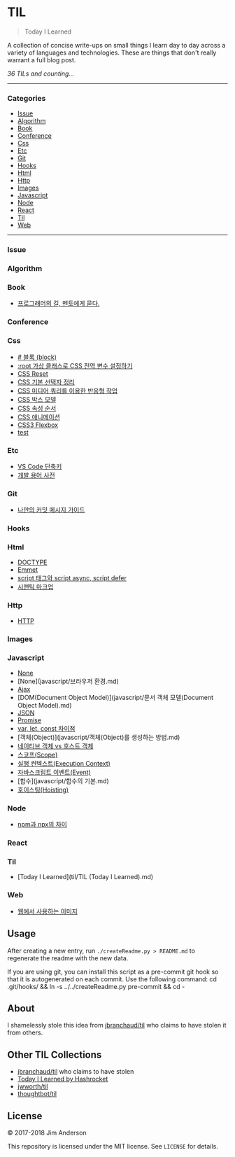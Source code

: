 # TIL

> Today I Learned

A collection of concise write-ups on small things I learn day to day across a
variety of languages and technologies. These are things that don't really
warrant a full blog post.


_36 TILs and counting..._

---

### Categories

* [Issue](#Issue)
* [Algorithm](#algorithm)
* [Book](#book)
* [Conference](#conference)
* [Css](#css)
* [Etc](#etc)
* [Git](#git)
* [Hooks](#hooks)
* [Html](#html)
* [Http](#http)
* [Images](#images)
* [Javascript](#javascript)
* [Node](#node)
* [React](#react)
* [Til](#til)
* [Web](#web)

---

### Issue


### Algorithm


### Book

- [프로그래머의 길, 멘토에게 묻다.](book/apprenticeship-patterns.md)

### Conference


### Css

- [# 블록 (block)](css/210404_block-inline-inline-block.md)
- [:root 가상 클래스로 CSS 전역 변수 설정하기](css/root-selector.md)
- [CSS Reset](css/210405_reset-css.md)
- [CSS 기본 선택자 정리](css/210408_css-basics.md)
- [CSS 미디어 쿼리를 이용한 반응형 작업](css/210514-css-media-query-basics.md)
- [CSS 박스 모델](css/210409_css-box-model.md)
- [CSS 속성 순서](css/210504-css-property-order.md)
- [CSS 애니메이션](css/210429_css-animations.md)
- [CSS3 Flexbox](css/2104030_css-flex.md)
- [test](css/test.md)

### Etc

- [VS Code 단축키](etc/vscode_usage.md)
- [개발 용어 사전](etc/dictionary.md)

### Git

- [나만의 커밋 메시지 가이드](git/my-commit-guide.md)

### Hooks


### Html

- [DOCTYPE](html/210404_doctype.md)
- [Emmet](html/210406_emmet.md)
- [script 태그와 script async, script defer](html/210520_script-async-defer.md)
- [시맨틱 마크업](html/semantic.md)

### Http

- [HTTP](http/210410_http-basics.md)

### Images


### Javascript

- [None](javascript/arrow-function.md)
- [None](javascript/브라우저 환경.md)
- [Ajax](javascript/ajax.md)
- [DOM(Document Object Model)](javascript/문서 객체 모델(Document Object Model).md)
- [JSON](javascript/json.md)
- [Promise](javascript/promise.md)
- [var, let, const 차이점](javascript/210325_var-let-const.md)
- [객체(Object)](javascript/객체(Object)를 생성하는 방법.md)
- [네이티브 객체 vs 호스트 객체](javascript/210331_native-host.md)
- [스코프(Scope)](javascript/scope.md)
- [실행 컨텍스트(Execution Context)](javascript/execution-context.md)
- [자바스크립트 이벤트(Event)](javascript/event.md)
- [함수](javascript/함수의 기본.md)
- [호이스팅(Hoisting)](javascript/210325_hosting.md)

### Node

- [npm과 npx의 차이](node/210423_npm-npx.md)

### React


### Til

- [Today I Learned](til/TIL (Today I Learned).md)

### Web

- [웹에서 사용하는 이미지](web/210404_bitmap-vector.md)

## Usage

After creating a new entry, run `./createReadme.py > README.md` to regenerate
the readme with the new data.

If you are using git, you can install this script as a pre-commit git hook so
that it is autogenerated on each commit.  Use the following command:
    cd .git/hooks/ && ln -s ../../createReadme.py pre-commit && cd -


## About

I shamelessly stole this idea from
[jbranchaud/til](https://github.com/jbranchaud/til) who claims to have stolen
it from others.

## Other TIL Collections

* [jbranchaud/til](https://github.com/jbranchaud/til) who claims to have stolen
* [Today I Learned by Hashrocket](https://til.hashrocket.com)
* [jwworth/til](https://github.com/jwworth/til)
* [thoughtbot/til](https://github.com/thoughtbot/til)

## License

&copy; 2017-2018 Jim Anderson

This repository is licensed under the MIT license. See `LICENSE` for
details.
